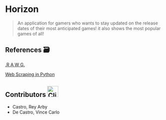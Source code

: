 # Horizon
> An application for gamers who wants to stay updated on the release dates of their most anticipated games!
it also shows the most popular games of all!

## References :card_file_box:
[.R A W G.](https://rawg.io/)

[Web Scraping in Python](https://youtu.be/bargNl2WeN4?si=XM9B7MSq2PSU-kuj)
## Contributors <img src="https://raw.githubusercontent.com/Tarikul-Islam-Anik/Animated-Fluent-Emojis/master/Emojis/Food/Clinking%20Beer%20Mugs.png" alt="Clinking Beer Mugs" width="35" height="35" />
- Castro, Rey Arby
- De Castro, Vince Carlo

